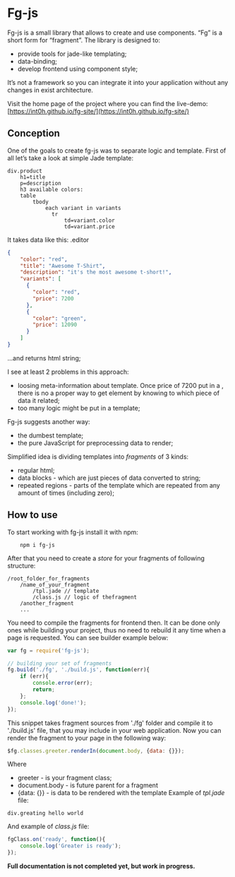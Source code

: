 # Fg-js

Fg-js is a small library that allows to create and use components. “Fg” is a short form for “fragment”. The library is designed to:
- provide tools for jade-like templating;
- data-binding;
- develop frontend using component style;

It’s not a framework so you can integrate it into your application without any changes in exist architecture.

Visit the home page of the project where you can find the live-demo: [https://int0h.github.io/fg-site/](https://int0h.github.io/fg-site/)
## Conception
One of the goals to create fg-js was to separate logic and template. 
First of all let’s take a look at simple Jade template:
```jade
div.product
	h1=title
    p=description
    h3 available colors:
    table
    	tbody
            each variant in variants
              tr
                  td=variant.color
                  td=variant.price
```
It takes data like this:
.editor
```json
{
  	"color": "red",
	"title": "Awesome T-Shirt",
    "description": "it's the most awesome t-short!",
    "variants": [
      {
      	"color": "red",
        "price": 7200
      },
      {
      	"color": "green",
        "price": 12090
      }
    ]
}
```		
...and returns html string;

I see at least 2 problems in this approach: 
- loosing meta-information about template. Once price of 7200 put in a <td>, there is no a proper way to get <td> element by knowing to which piece of data it related;
- too many logic might be put in a template;

Fg-js suggests another way:
- the dumbest template;
- the pure JavaScript for preprocessing data to render;

Simplified idea is dividing templates into *fragments* of 3 kinds:				
- regular html;
- data blocks - which are just pieces of data converted to string;
- repeated regions - parts of the template which are repeated from any amount of times (including zero);
## How to use	
To start working with fg-js install it with npm:
```
	npm i fg-js
```
After that you need to create a *store* for your fragments of following structure:
```
/root_folder_for_fragments
	/name_of_your_fragment
		/tpl.jade // template
		/class.js // logic of thefragment
	/another_fragment
	...
```
You need to compile the fragments for frontend then.
It can be done only ones while building your project, thus no need to rebuild it any time when a page is requested.
You can see builder example below:
```JavaScript
var fg = require('fg-js');

// building your set of fragments
fg.build('./fg', './build.js', function(err){
	if (err){
		console.error(err);
		return;
	};
	console.log('done!');
});
```
This snippet takes fragment sources from './fg' folder and compile it to './build.js' file, that you may include in your web application.
Now you can render the fragment to your page in the following way:
```JavaScript
$fg.classes.greeter.renderIn(document.body, {data: {}});
```
Where
- greeter - is your fragment class;
- document.body - is future parent for a fragment
- {data: {}} - is data to be rendered with the template
Example of *tpl.jade* file:
```Jade
div.greating hello world
```
And example of *class.js* file:
```JavaScript
fgClass.on('ready', function(){
	console.log('Greater is ready');
});
```
**Full documentation is not completed yet, but work in progress.**